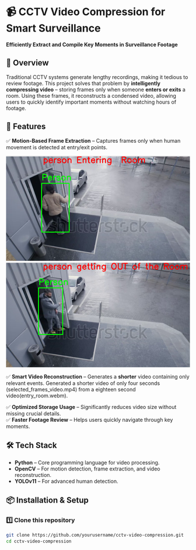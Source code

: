 # 📹 CCTV Video Compression for Smart Surveillance  
**Efficiently Extract and Compile Key Moments in Surveillance Footage**  

## 📝 Overview  
Traditional CCTV systems generate lengthy recordings, making it tedious to review footage. This project solves that problem by **intelligently compressing video** – storing frames only when someone **enters or exits** a room. Using these frames, it reconstructs a condensed video, allowing users to quickly identify important moments without watching hours of footage.  

## 🚀 Features  
✅ **Motion-Based Frame Extraction** – Captures frames only when human movement is detected at entry/exit points.

![Entry](enter.png)
![Exit](out.png)

✅ **Smart Video Reconstruction** – Generates a **shorter** video containing only relevant events. Generated a shorter video of only four seconds (selected_frames_video.mp4) from a eighteen second video(entry_room.webm).

✅ **Optimized Storage Usage** – Significantly reduces video size without missing crucial details.  
✅ **Faster Footage Review** – Helps users quickly navigate through key moments.  

## 🛠️ Tech Stack 
- **Python** – Core programming language for video processing.  
- **OpenCV** – For motion detection, frame extraction, and video reconstruction.  
- **YOLOv11** – For advanced human detection.  

## 📦 Installation & Setup  
### 1️⃣ Clone this repository  
```bash
git clone https://github.com/yourusername/cctv-video-compression.git
cd cctv-video-compression
